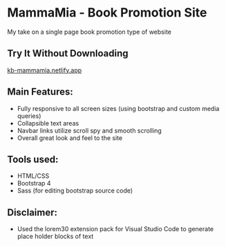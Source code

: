 # MammaMia - Book Promotion Site

My take on a single page book promotion type of website 

## Try It Without Downloading
[kb-mammamia.netlify.app](https://kb-mammamia.netlify.app)

## Main Features:
  - Fully responsive to all screen sizes (using bootstrap and custom media queries)
  - Collapsible text areas
  - Navbar links utilize scroll spy and smooth scrolling
  - Overall great look and feel to the site

## Tools used:
  - HTML/CSS
  - Bootstrap 4
  - Sass (for editing bootstrap source code)

## Disclaimer:
  - Used the lorem30 extension pack for Visual Studio Code to generate place holder blocks of text
  
  
